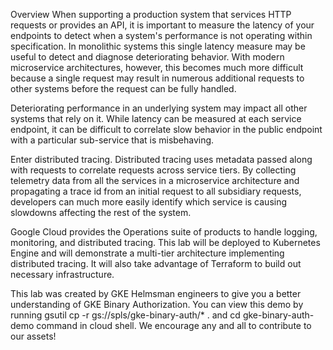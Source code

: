 Overview
When supporting a production system that services HTTP requests or provides an API, it is important to measure the latency of your endpoints to detect when a system's performance is not operating within specification. In monolithic systems this single latency measure may be useful to detect and diagnose deteriorating behavior. With modern microservice architectures, however, this becomes much more difficult because a single request may result in numerous additional requests to other systems before the request can be fully handled.

Deteriorating performance in an underlying system may impact all other systems that rely on it. While latency can be measured at each service endpoint, it can be difficult to correlate slow behavior in the public endpoint with a particular sub-service that is misbehaving.

Enter distributed tracing. Distributed tracing uses metadata passed along with requests to correlate requests across service tiers. By collecting telemetry data from all the services in a microservice architecture and propagating a trace id from an initial request to all subsidiary requests, developers can much more easily identify which service is causing slowdowns affecting the rest of the system.

Google Cloud provides the Operations suite of products to handle logging, monitoring, and distributed tracing. This lab will be deployed to Kubernetes Engine and will demonstrate a multi-tier architecture implementing distributed tracing. It will also take advantage of Terraform to build out necessary infrastructure.

This lab was created by GKE Helmsman engineers to give you a better understanding of GKE Binary Authorization. You can view this demo by running gsutil cp -r gs://spls/gke-binary-auth/* . and cd gke-binary-auth-demo command in cloud shell. We encourage any and all to contribute to our assets!


